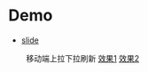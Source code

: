 # Demo

- [slide](https://github.com/2ming/Demo/tree/master/slide)

&emsp;&emsp; 移动端上拉下拉刷新 [效果1](https://2ming.github.com/Demo/slide/example1.html) [效果2](https://2ming.github.com/Demo/slide/example2.html)
